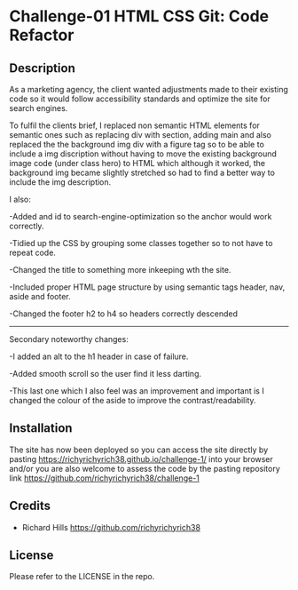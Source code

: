 # Challenge-01 HTML CSS Git: Code Refactor

## Description

As a marketing agency, the client wanted adjustments made to their existing code
so it would follow accessibility standards and optimize the site for search engines.

To fulfil the clients brief, I replaced non semantic HTML elements for semantic ones such as replacing div with section, adding main and also replaced the the background img div with a figure tag so to be able to include a img discription without having to move the existing background image code (under class hero) to HTML which although it worked, the background img became slightly stretched so had to find a better way to include the img description.

I also: 

-Added and id to search-engine-optimization so the anchor would work correctly.

-Tidied up the CSS by grouping some classes together so to not have to repeat code. 

-Changed the title to something more inkeeping wth the site.

-Included proper HTML page structure by using semantic tags header, nav, aside and footer.

-Changed the footer h2 to h4 so headers correctly descended

-----------------------------------------------------------------------------

Secondary noteworthy changes:

-I added an alt to the h1 header in case of failure.

-Added smooth scroll so the user find it less darting.

-This last one which I also feel was an improvement and important is I changed the colour of the aside to improve the contrast/readability.

## Installation

The site has now been deployed so you can access the site directly by pasting https://richyrichyrich38.github.io/challenge-1/ into your browser and/or you are also welcome to assess the code by the pasting repository link https://github.com/richyrichyrich38/challenge-1

## Credits

- Richard Hills https://github.com/richyrichyrich38

## License

Please refer to the LICENSE in the repo.